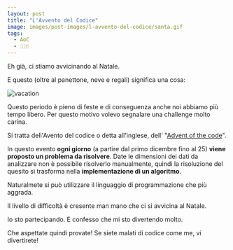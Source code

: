 ```yaml
---
layout: post
title: "L'Avvento del Codice"
image: images/post-images/l-avvento-del-codice/santa.gif 
tags:
  - AoC
  - 🇮🇹
---
```



Eh già, ci stiamo avvicinando al Natale.

E questo (oltre al panettone, neve e regali) significa una cosa:

<img src="{{ site.url }}/images/post-images/l-avvento-del-codice/vacation.jpg" alt="vacation">


Questo periodo è pieno di feste e di conseguenza anche noi abbiamo più tempo libero.
Per questo motivo volevo segnalare una challenge molto carina.

Si tratta dell'Avento del codice o detta all'inglese, dell' "[Advent of the code]((http://adventofcode.com/))".


In questo evento **ogni giorno** (a partire dal primo dicembre fino al 25) **viene proposto un problema da risolvere**.
Date le dimensioni dei dati da analizzare non è possibile risolverlo manualmente, quindi la risoluzione del quesito si trasforma nella **implementazione di un algoritmo**.

Naturalmete si può utilizzare il linguaggio di programmazione che più aggrada.

Il livello di difficoltà è cresente man mano che ci si avvicina al Natale.

Io sto partecipando. E confesso che mi sto divertendo molto.

Che aspettate quindi provate! Se siete malati di codice come me, vi divertirete!




 
